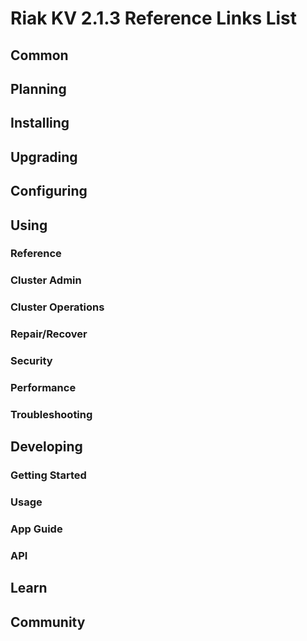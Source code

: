 
# Riak KV 2.1.3 Reference Links List

## Common

[downloads]: {{<baseurl>}}riak/kv/2.0.1/downloads/
[install index]: {{<baseurl>}}riak/kv/2.0.1/setup/installing
[upgrade index]: {{<baseurl>}}riak/kv/2.0.1/upgrading
[plan index]: {{<baseurl>}}riak/kv/2.0.1/planning
[config index]: {{<baseurl>}}riak/kv/2.1.3/using/configuring/
[config reference]: {{<baseurl>}}riak/kv/2.0.1/configuring/reference/
[manage index]: {{<baseurl>}}riak/kv/2.0.1/using/managing
[performance index]: {{<baseurl>}}riak/kv/2.0.1/using/performance
[glossary vnode]: {{<baseurl>}}riak/kv/2.0.1/learn/glossary/#vnode
[contact basho]: http://basho.com/contact/

## Planning

[plan index]: {{<baseurl>}}riak/kv/2.0.1/setup/planning
[plan start]: {{<baseurl>}}riak/kv/2.0.1/setup/planning/start
[plan backend]: {{<baseurl>}}riak/kv/2.0.1/setup/planning/backend
[plan backend bitcask]: {{<baseurl>}}riak/kv/2.0.1/setup/planning/backend/bitcask
[plan backend leveldb]: {{<baseurl>}}riak/kv/2.0.1/setup/planning/backend/leveldb
[plan backend memory]: {{<baseurl>}}riak/kv/2.0.1/setup/planning/backend/memory
[plan backend multi]: {{<baseurl>}}riak/kv/2.0.1/setup/planning/backend/multi
[plan cluster capacity]: {{<baseurl>}}riak/kv/2.0.1/setup/planning/cluster-capacity
[plan bitcask capacity]: {{<baseurl>}}riak/kv/2.0.1/setup/planning/bitcask-capacity-calc
[plan best practices]: {{<baseurl>}}riak/kv/2.0.1/setup/planning/best-practices
[plan future]: {{<baseurl>}}riak/kv/2.0.1/setup/planning/future

## Installing

[install index]: {{<baseurl>}}riak/kv/2.0.1/setup/installing
[install aws]: {{<baseurl>}}riak/kv/2.0.1/setup/installing/amazon-web-services
[install debian & ubuntu]: {{<baseurl>}}riak/kv/2.0.1/setup/installing/debian-ubuntu
[install freebsd]: {{<baseurl>}}riak/kv/2.0.1/setup/installing/freebsd
[install mac osx]: {{<baseurl>}}riak/kv/2.0.1/setup/installing/mac-osx
[install rhel & centos]: {{<baseurl>}}riak/kv/2.0.1/setup/installing/rhel-centos
[install smartos]: {{<baseurl>}}riak/kv/2.0.1/setup/installing/smartos
[install solaris]: {{<baseurl>}}riak/kv/2.0.1/setup/installing/solaris
[install suse]: {{<baseurl>}}riak/kv/2.0.1/setup/installing/suse
[install windows azure]: {{<baseurl>}}riak/kv/2.0.1/setup/installing/windows-azure

[install source index]: {{<baseurl>}}riak/kv/2.0.1/setup/installing/source
[install source erlang]: {{<baseurl>}}riak/kv/2.0.1/setup/installing/source/erlang
[install source jvm]: {{<baseurl>}}riak/kv/2.0.1/setup/installing/source/jvm

[install verify]: {{<baseurl>}}riak/kv/2.0.1/setup/installing/verify

## Upgrading

[upgrade index]: {{<baseurl>}}riak/kv/2.0.1/setup/upgrading
[upgrade checklist]: {{<baseurl>}}riak/kv/2.0.1/setup/upgrading/checklist
[upgrade version]: {{<baseurl>}}riak/kv/2.0.1/setup/upgrading/version
[upgrade cluster]: {{<baseurl>}}riak/kv/2.0.1/setup/upgrading/cluster
[upgrade mdc]: {{<baseurl>}}riak/kv/2.0.1/setup/upgrading/multi-datacenter
[upgrade downgrade]: {{<baseurl>}}riak/kv/2.0.1/setup/downgrade

## Configuring

[config index]: {{<baseurl>}}riak/kv/2.0.1/configuring
[config basic]: {{<baseurl>}}riak/kv/2.0.1/configuring/basic
[config backend]: {{<baseurl>}}riak/kv/2.0.1/configuring/backend
[config manage]: {{<baseurl>}}riak/kv/2.0.1/configuring/managing
[config reference]: {{<baseurl>}}riak/kv/2.0.1/configuring/reference/
[config strong consistency]: {{<baseurl>}}riak/kv/2.0.1/configuring/strong-consistency
[config load balance]: {{<baseurl>}}riak/kv/2.0.1/configuring/load-balancing-proxy
[config mapreduce]: {{<baseurl>}}riak/kv/2.0.1/configuring/mapreduce
[config search]: {{<baseurl>}}riak/kv/2.0.1/configuring/search/

[config v3 mdc]: {{<baseurl>}}riak/kv/2.0.1/configuring/v3-multi-datacenter
[config v3 nat]: {{<baseurl>}}riak/kv/2.0.1/configuring/v3-multi-datacenter/nat
[config v3 quickstart]: {{<baseurl>}}riak/kv/2.0.1/configuring/v3-multi-datacenter/quick-start
[config v3 ssl]: {{<baseurl>}}riak/kv/2.0.1/configuring/v3-multi-datacenter/ssl

[config v2 mdc]: {{<baseurl>}}riak/kv/2.0.1/configuring/v2-multi-datacenter
[config v2 nat]: {{<baseurl>}}riak/kv/2.0.1/configuring/v2-multi-datacenter/nat
[config v2 quickstart]: {{<baseurl>}}riak/kv/2.0.1/configuring/v2-multi-datacenter/quick-start
[config v2 ssl]: {{<baseurl>}}riak/kv/2.0.1/configuring/v2-multi-datacenter/ssl

## Using

[use index]: {{<baseurl>}}riak/kv/2.0.1/using/
[use admin commands]: {{<baseurl>}}riak/kv/2.0.1/using/cluster-admin-commands
[use running cluster]: {{<baseurl>}}riak/kv/2.0.1/using/running-a-cluster

### Reference

[use ref custom code]: {{<baseurl>}}riak/kv/2.0.1/using/reference/custom-code
[use ref handoff]: {{<baseurl>}}riak/kv/2.0.1/using/reference/handoff
[use ref monitoring]: {{<baseurl>}}riak/kv/2.0.1/using/reference/statistics-monitoring
[use ref search]: {{<baseurl>}}riak/kv/2.0.1/using/reference/search
[use ref 2i]: {{<baseurl>}}riak/kv/2.0.1/using/reference/secondary-indexes
[use ref snmp]: {{<baseurl>}}riak/kv/2.0.1/using/reference/snmp
[use ref strong consistency]: {{<baseurl>}}riak/kv/2.1.3/using/reference/strong-consistency
[use ref jmx]: {{<baseurl>}}riak/kv/2.0.1/using/reference/jmx
[use ref obj del]: {{<baseurl>}}riak/kv/2.0.1/using/reference/object-deletion/
[use ref v3 mdc]: {{<baseurl>}}riak/kv/2.0.1/using/reference/v3-multi-datacenter
[use ref v2 mdc]: {{<baseurl>}}riak/kv/2.0.1/using/reference/v2-multi-datacenter

### Cluster Admin

[use admin index]: {{<baseurl>}}riak/kv/2.0.1/using/admin/
[use admin commands]: {{<baseurl>}}riak/kv/2.0.1/using/admin/commands/
[use admin riak cli]: {{<baseurl>}}riak/kv/2.0.1/using/admin/riak-cli/
[use admin riak-admin]: {{<baseurl>}}riak/kv/2.0.1/using/admin/riak-admin/
[use admin riak control]: {{<baseurl>}}riak/kv/2.0.1/using/admin/riak-control/

### Cluster Operations

[cluster ops add remove node]: {{<baseurl>}}riak/kv/2.0.1/using/cluster-operations/adding-removing-nodes
[cluster ops inspect node]: {{<baseurl>}}riak/kv/2.0.1/using/cluster-operations/inspecting-node
[cluster ops change info]: {{<baseurl>}}riak/kv/2.0.1/using/cluster-operations/changing-cluster-info
[cluster ops load balance]: {{<baseurl>}}riak/kv/2.0.1/configuring/load-balancing-proxy
[cluster ops bucket types]: {{<baseurl>}}riak/kv/2.0.1/using/cluster-operations/bucket-types
[cluster ops handoff]: {{<baseurl>}}riak/kv/2.0.1/using/cluster-operations/handoff
[cluster ops log]: {{<baseurl>}}riak/kv/2.0.1/using/cluster-operations/logging
[cluster ops obj del]: {{<baseurl>}}riak/kv/2.0.1/using/reference/object-deletion
[cluster ops backup]: {{<baseurl>}}riak/kv/2.0.1/using/cluster-operations/backing-up
[cluster ops mdc]: {{<baseurl>}}riak/kv/2.0.1/using/cluster-operations/v3-multi-datacenter
[cluster ops strong consistency]: {{<baseurl>}}riak/kv/2.0.1/using/cluster-operations/strong-consistency
[cluster ops 2i]: {{<baseurl>}}riak/kv/2.0.1/using/reference/secondary-indexes
[cluster ops v3 mdc]: {{<baseurl>}}riak/kv/2.0.1/using/cluster-operations/v3-multi-datacenter
[cluster ops v2 mdc]: {{<baseurl>}}riak/kv/2.0.1/using/cluster-operations/v2-multi-datacenter

### Repair/Recover

[repair recover index]: {{<baseurl>}}riak/kv/2.0.1/using/repair-recovery
[repair recover index]: {{<baseurl>}}riak/kv/2.0.1/using/repair-recovery/failure-recovery/

### Security

[security index]: {{<baseurl>}}riak/kv/2.0.1/using/security/
[security basics]: {{<baseurl>}}riak/kv/2.0.1/using/security/basics
[security managing]: {{<baseurl>}}riak/kv/2.0.1/using/security/managing-sources/

### Performance

[perf index]: {{<baseurl>}}riak/kv/2.0.1/using/performance/
[perf benchmark]: {{<baseurl>}}riak/kv/2.0.1/using/performance/benchmarking
[perf open files]: {{<baseurl>}}riak/kv/2.0.1/using/performance/open-files-limit/
[perf erlang]: {{<baseurl>}}riak/kv/2.0.1/using/performance/erlang
[perf aws]: {{<baseurl>}}riak/kv/2.0.1/using/performance/amazon-web-services
[perf latency checklist]: {{<baseurl>}}riak/kv/2.0.1/using/performance/latency-reduction

### Troubleshooting

[troubleshoot http]: {{<baseurl>}}riak/kv/2.0.1/using/troubleshooting/http-204

## Developing

[dev index]: {{<baseurl>}}riak/kv/2.0.1/developing
[dev client libraries]: {{<baseurl>}}riak/kv/2.0.1/developing/client-libraries
[dev data model]: {{<baseurl>}}riak/kv/2.0.1/developing/data-modeling
[dev data types]: {{<baseurl>}}riak/kv/2.0.1/developing/data-types
[dev kv model]: {{<baseurl>}}riak/kv/2.0.1/developing/key-value-modeling

### Getting Started

[getting started]: {{<baseurl>}}riak/kv/2.0.1/developing/getting-started
[getting started java]: {{<baseurl>}}riak/kv/2.0.1/developing/getting-started/java
[getting started ruby]: {{<baseurl>}}riak/kv/2.0.1/developing/getting-started/ruby
[getting started python]: {{<baseurl>}}riak/kv/2.0.1/developing/getting-started/python
[getting started php]: {{<baseurl>}}riak/kv/2.0.1/developing/getting-started/php
[getting started csharp]: {{<baseurl>}}riak/kv/2.0.1/developing/getting-started/csharp
[getting started nodejs]: {{<baseurl>}}riak/kv/2.0.1/developing/getting-started/nodejs
[getting started erlang]: {{<baseurl>}}riak/kv/2.0.1/developing/getting-started/erlang
[getting started golang]: {{<baseurl>}}riak/kv/2.0.1/developing/getting-started/golang

[obj model java]: {{<baseurl>}}riak/kv/2.0.1/developing/getting-started/java/object-modeling
[obj model ruby]: {{<baseurl>}}riak/kv/2.0.1/developing/getting-started/ruby/object-modeling
[obj model python]: {{<baseurl>}}riak/kv/2.0.1/developing/getting-started/python/object-modeling
[obj model csharp]: {{<baseurl>}}riak/kv/2.0.1/developing/getting-started/csharp/object-modeling
[obj model nodejs]: {{<baseurl>}}riak/kv/2.0.1/developing/getting-started/nodejs/object-modeling
[obj model erlang]: {{<baseurl>}}riak/kv/2.0.1/developing/getting-started/erlang/object-modeling
[obj model golang]: {{<baseurl>}}riak/kv/2.0.1/developing/getting-started/golang/object-modeling

### Usage

[usage index]: {{<baseurl>}}riak/kv/2.0.1/developing/usage
[usage bucket types]: {{<baseurl>}}riak/kv/2.0.1/developing/usage/bucket-types
[usage commit hooks]: {{<baseurl>}}riak/kv/2.0.1/developing/usage/commit-hooks
[usage conflict resolution]: {{<baseurl>}}riak/kv/2.0.1/developing/usage/conflict-resolution
[usage content types]: {{<baseurl>}}riak/kv/2.0.1/developing/usage/content-types
[usage create objects]: {{<baseurl>}}riak/kv/2.0.1/developing/usage/creating-objects
[usage custom extractors]: {{<baseurl>}}riak/kv/2.0.1/developing/usage/custom-extractors
[usage delete objects]: {{<baseurl>}}riak/kv/2.0.1/developing/usage/deleting-objects
[usage mapreduce]: {{<baseurl>}}riak/kv/2.0.1/developing/usage/mapreduce
[usage search]: {{<baseurl>}}riak/kv/2.0.1/developing/usage/search
[usage search schema]: {{<baseurl>}}riak/kv/2.0.1/developing/usage/search-schemas
[usage search data types]: {{<baseurl>}}riak/kv/2.0.1/developing/usage/searching-data-types
[usage 2i]: {{<baseurl>}}riak/kv/2.0.1/developing/usage/secondary-indexes
[usage update objects]: {{<baseurl>}}riak/kv/2.0.1/developing/usage/updating-objects

### App Guide

[apps mapreduce]: {{<baseurl>}}riak/kv/2.0.1/developing/app-guide/advanced-mapreduce
[apps replication properties]: {{<baseurl>}}riak/kv/2.0.1/developing/app-guide/replication-properties
[apps strong consistency]: {{<baseurl>}}riak/kv/2.0.1/developing/app-guide/strong-consistency

### API

[dev api backend]: {{<baseurl>}}riak/kv/2.0.1/developing/api/backend
[dev api http]: {{<baseurl>}}riak/kv/2.0.1/developing/api/http
[dev api http status]: {{<baseurl>}}riak/kv/2.0.1/developing/api/http/status
[dev api pbc]: {{<baseurl>}}riak/kv/2.0.1/developing/api/protocol-buffers/

## Learn

[learn new nosql]: {{<baseurl>}}riak/kv/learn/new-to-nosql
[learn use cases]: {{<baseurl>}}riak/kv/learn/use-cases
[learn why riak]: {{<baseurl>}}riak/kv/learn/why-riak-kv

[glossary]: {{<baseurl>}}riak/kv/2.0.1/learn/glossary/
[glossary aae]: {{<baseurl>}}riak/kv/2.0.1/learn/glossary/#active-anti-entropy-aae
[glossary read rep]: {{<baseurl>}}riak/kv/2.0.1/learn/glossary/#read-repair
[glossary vnode]: {{<baseurl>}}riak/kv/2.0.1/learn/glossary/#vnode

[concept aae]: {{<baseurl>}}riak/kv/2.0.1/learn/concepts/active-anti-entropy/
[concept buckets]: {{<baseurl>}}riak/kv/2.0.1/learn/concepts/buckets
[concept cap neg]: {{<baseurl>}}riak/kv/2.0.1/learn/concepts/capability-negotiation
[concept causal context]: {{<baseurl>}}riak/kv/2.0.1/learn/concepts/causal-context
[concept clusters]: {{<baseurl>}}riak/kv/2.0.1/learn/concepts/clusters/
[concept crdts]: {{<baseurl>}}riak/kv/2.0.1/learn/concepts/crdts
[concept eventual consistency]: {{<baseurl>}}riak/kv/2.0.1/learn/concepts/eventual-consistency
[concept keys objects]: {{<baseurl>}}riak/kv/2.0.1/learn/concepts/keys-and-objects
[concept replication]: {{<baseurl>}}riak/kv/2.0.1/learn/concepts/replication
[concept strong consistency]: {{<baseurl>}}riak/kv/2.0.1/using/reference/strong-consistency
[concept vnodes]: {{<baseurl>}}riak/kv/2.0.1/learn/concepts/vnodes

## Community

[community]: {{<baseurl>}}community
[community projects]: {{<baseurl>}}community/projects
[reporting bugs]: {{<baseurl>}}community/reporting-bugs
[taishi]: {{<baseurl>}}community/taishi


